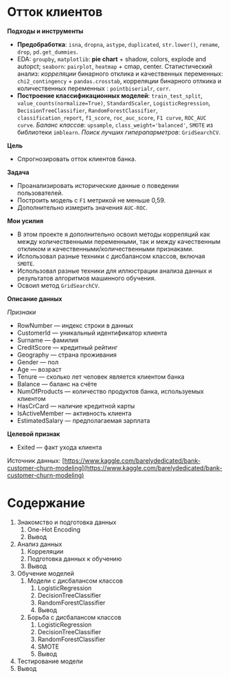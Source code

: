 # Отток клиентов
**Подходы и инструменты**
* **Предобработка**: `isna`, `dropna`, `astype`, `duplicated`, `str.lower()`, `rename`, `drop`, `pd.get_dummies`.
* EDA: `groupby`, `matplotlib`: **pie chart** + shadow, colors, explode and autopct; `seaborn`: `pairplot`, `heatmap` + cmap, center. Статистический анализ: *корреляции* бинарного отклика и качественных переменных: `chi2_contingency` + `pandas.crosstab`, корреляции бинарного отлкика и количественных переменных : `pointbiserialr`, `corr`.
* **Построение классификационных моделей**: `train_test_split`, `value_counts(normalize=True)`, `StandardScaler`, `LogisticRegression`, `DecisionTreeClassifier`, `RandomForestClassifier`, `classification_report`, `f1_score`, `roc_auc_score`, `F1 curve`, `ROC_AUC curve`. *Баланс классов*: `upsample`, `class_weight='balanced'`, `SMOTE` из библиотеки `imblearn`. *Поиск лучших гиперапарметров*: `GridSearchCV`.
 
**Цель**
* Спрогнозировать отток клиентов банка.

**Задача**
* Проанализировать исторические данные о поведении пользователей.
* Построить модель с `F1` метрикой не меньше 0,59.
* Дополнительно измерить значения `AUC-ROC`.


**Мои усилия**
* В этом проекте я дополнительно освоил методы корреляций как между количественными переменными, так и между качественным откликом и качественными/количественными признаками.
* Использовал разные техники с дисбалансом классов, включая `SMOTE`.
* Использовал разные техники для иллюстрации анализа данных и результатов алгоритмов машинного обучения.
* Освоил метод `GridSearchCV`.



**Описание данных**

*Признаки*
*	RowNumber — индекс строки в данных
*	CustomerId — уникальный идентификатор клиента
*	Surname — фамилия
*	CreditScore — кредитный рейтинг
*	Geography — страна проживания
*	Gender — пол
*	Age — возраст
*	Tenure — сколько лет человек является клиентом банка
*	Balance — баланс на счёте
*	NumOfProducts — количество продуктов банка, используемых клиентом
*	HasCrCard — наличие кредитной карты
*	IsActiveMember — активность клиента
*	EstimatedSalary — предполагаемая зарплата

**Целевой признак**
*	Exited — факт ухода клиента

Источник данных: [https://www.kaggle.com/barelydedicated/bank-customer-churn-modeling](https://www.kaggle.com/barelydedicated/bank-customer-churn-modeling)





# Содержание
1.  Знакомство и подготовка данных
    1. One-Hot Encoding
    2. Вывод
2. Анализ данных
    1. Корреляции
    2. Подготовка данных к обучению
    3.  Вывод    
3. Обучение моделей
      1. Модели с дисбалансом классов
            1. LogisticRegression
            2. DecisionTreeClassifier
            3. RandomForestClassifier
            4. Вывод  
      2. Борьба с дисбалансом классов
            1. LogisticRegression
            2. DecisionTreeClassifier
            3. RandomForestClassifier
            4. SMOTE
            5. Вывод   
4. Тестирование модели
5. Вывод
